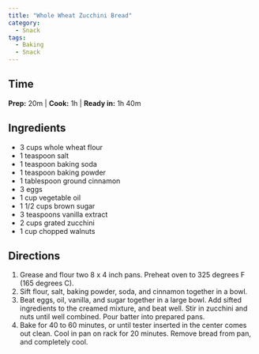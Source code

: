 ```yaml
---
title: "Whole Wheat Zucchini Bread"
category:
  - Snack
tags:
  - Baking
  - Snack
---
```


## Time
**Prep:** 20m | **Cook:** 1h | **Ready in:** 1h 40m

## Ingredients
* 3 cups whole wheat flour
* 1 teaspoon salt
* 1 teaspoon baking soda
* 1 teaspoon baking powder
* 1 tablespoon ground cinnamon
* 3 eggs
* 1 cup vegetable oil
* 1 1/2 cups brown sugar
* 3 teaspoons vanilla extract
* 2 cups grated zucchini
* 1 cup chopped walnuts

## Directions
1. Grease and flour two 8 x 4 inch pans. Preheat oven to 325 degrees F (165 degrees C).
2. Sift flour, salt, baking powder, soda, and cinnamon together in a bowl.
3. Beat eggs, oil, vanilla, and sugar together in a large bowl. Add sifted ingredients to the creamed mixture, and beat well. Stir in zucchini and nuts until well combined. Pour batter into prepared pans.
4. Bake for 40 to 60 minutes, or until tester inserted in the center comes out clean. Cool in pan on rack for 20 minutes. Remove bread from pan, and completely cool.
